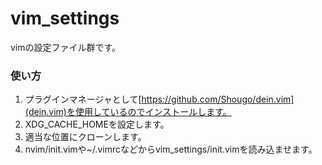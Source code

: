# vim_settings
vimの設定ファイル群です。
### 使い方
1. プラグインマネージャとして[https://github.com/Shougo/dein.vim](dein.vim)を使用しているのでインストールします。
1. XDG_CACHE_HOMEを設定します。
1. 適当な位置にクローンします。
1. nvim/init.vimや~/.vimrcなどからvim_settings/init.vimを読み込ませます。
